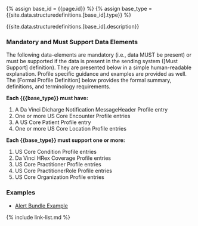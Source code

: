 
{% assign base_id = {{page.id}} %}
{% assign base_type = {{site.data.structuredefinitions.[base_id].type}} %}

{{site.data.structuredefinitions.[base_id].description}}

### Mandatory and Must Support Data Elements

The following data-elements are mandatory (i.e., data MUST be present) or must be supported if the data is present in the sending system ([Must Support] definition). They are presented below in a simple human-readable explanation.  Profile specific guidance and examples are provided as well.  The [Formal Profile Definition] below provides the  formal summary, definitions, and  terminology requirements.

**Each {{{base_type}} must have:**

1. A Da Vinci Dicharge Notification MessageHeader Profile entry
1. One or more US Core Encounter Profile entries
1. A US Core Patient Profile entry
1. One or more US Core Location Profile entries

**Each {{base_type}} must support one or more:**

1. US Core Condition Profile entries
1. Da Vinci HRex Coverage Profile entries
1. US Core Practitioner Profile entries
1. US Core PractitionerRole Profile entries
1. US Core Organization Profile entries

### Examples

- [Alert Bundle Example](Bundle-communication-alert-admit-01.html)

{% include link-list.md %}
